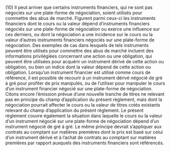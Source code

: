 (10) Il peut arriver que certains instruments financiers, qui ne sont pas négociés sur une plate-forme de négociation, soient utilisés pour commettre des abus de marché. Figurent parmi ceux-ci les instruments financiers dont le cours ou la valeur dépend d’instruments financiers négociés sur une plate-forme de négociation ou exerce une influence sur ces derniers, ou dont la négociation a une incidence sur le cours ou la valeur d’autres instruments financiers négociés sur une plate-forme de négociation. Des exemples de cas dans lesquels de tels instruments peuvent être utilisés pour commettre des abus de marché incluent des informations privilégiées concernant une action ou une obligation, qui peuvent être utilisées pour acquérir un instrument dérivé de cette action ou obligation, ou bien un indice dont la valeur dépend de cette action ou obligation. Lorsqu’un instrument financier est utilisé comme cours de référence, il est possible de recourir à un instrument dérivé négocié de gré à gré pour profiter de prix manipulés, ou de l’utiliser pour manipuler le cours d’un instrument financier négocié sur une plate-forme de négociation. Citons encore l’émission prévue d’une nouvelle tranche de titres ne relevant pas en principe du champ d’application du présent règlement, mais dont la négociation pourrait affecter le cours ou la valeur de titres cotés existants relevant du champ d’application du présent règlement. Le présent règlement couvre également la situation dans laquelle le cours ou la valeur d’un instrument négocié sur une plate-forme de négociation dépend d’un instrument négocié de gré à gré. Le même principe devrait s’appliquer aux contrats au comptant sur matières premières dont le prix est basé sur celui d’un instrument dérivé et à l’achat de contrats au comptant sur matières premières par rapport auxquels des instruments financiers sont référencés.